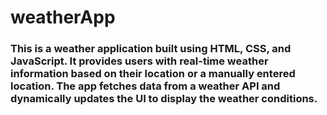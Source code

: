 # weatherApp
### This is a weather application built using HTML, CSS, and JavaScript. It provides users with real-time weather information based on their location or a manually entered location. The app fetches data from a weather API and dynamically updates the UI to display the weather conditions.
